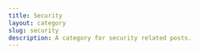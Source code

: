 ```yaml
---
title: Security
layout: category
slug: security
description: A category for security related posts.
---
```



